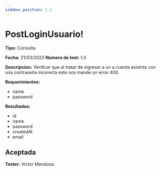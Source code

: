 ```yaml
---
sidebar_position: 2.2
---
```


# PostLoginUsuario!

**Tipo:** Consulta

**Fecha:** 21/03/2023  **Numero de test:** 1.0

**Descripcion:** Verificar que al tratar de ingresar a un a cuenta existnte con una contraseña incorecta este nos mande un error 400.

**Requerimientos:** 
- name
- password

**Resultados:**
- id
- name
- password
- createdAt
- email 

## Aceptada

**Tester:** Victor Mendoza.